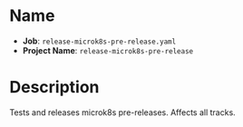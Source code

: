 # Name

- **Job**: `release-microk8s-pre-release.yaml`
- **Project Name**: `release-microk8s-pre-release`

# Description

Tests and releases microk8s pre-releases. Affects all tracks.
